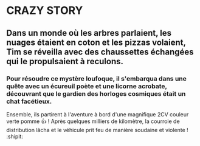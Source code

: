 # CRAZY STORY
## Dans un monde où les arbres parlaient, les nuages étaient en coton et les pizzas volaient, Tim se réveilla avec des chaussettes échangées qui le propulsaient à reculons.
### Pour résoudre ce mystère loufoque, il s'embarqua dans une quête avec un écureuil poète et une licorne acrobate, découvrant que le gardien des horloges cosmiques était un chat facétieux. 

Ensemble, ils partirent à l'aventure à bord d'une magnifique 2CV couleur verte pomme :+1: ! 
Après quelques milliers de kilomètre, la courroie de distribution lâcha et le véhicule prit feu de manière soudaine et violente ! :shipit: